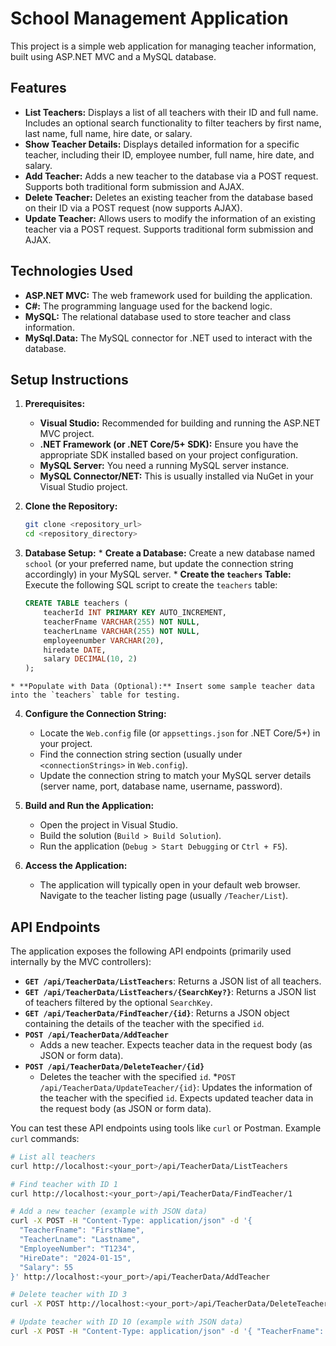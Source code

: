 # School Management Application

This project is a simple web application for managing teacher information, built using ASP.NET MVC and a MySQL database.

## Features

* **List Teachers:** Displays a list of all teachers with their ID and full name. Includes an optional search functionality to filter teachers by first name, last name, full name, hire date, or salary.
* **Show Teacher Details:** Displays detailed information for a specific teacher, including their ID, employee number, full name, hire date, and salary.
* **Add Teacher:** Adds a new teacher to the database via a POST request. Supports both traditional form submission and AJAX.
* **Delete Teacher:** Deletes an existing teacher from the database based on their ID via a POST request (now supports AJAX).
* **Update Teacher:** Allows users to modify the information of an existing teacher via a POST request. Supports traditional form submission and AJAX.

## Technologies Used

* **ASP.NET MVC:** The web framework used for building the application.
* **C#:** The programming language used for the backend logic.
* **MySQL:** The relational database used to store teacher and class information.
* **MySql.Data:** The MySQL connector for .NET used to interact with the database.

## Setup Instructions

1.  **Prerequisites:**
    * **Visual Studio:** Recommended for building and running the ASP.NET MVC project.
    * **.NET Framework (or .NET Core/5+ SDK):** Ensure you have the appropriate SDK installed based on your project configuration.
    * **MySQL Server:** You need a running MySQL server instance.
    * **MySQL Connector/NET:** This is usually installed via NuGet in your Visual Studio project.

2.  **Clone the Repository:**
    ```bash
    git clone <repository_url>
    cd <repository_directory>
    ```
   
   3.  **Database Setup:**
    * **Create a Database:** Create a new database named `school` (or your preferred name, but update the connection string accordingly) in your MySQL server.
    * **Create the `teachers` Table:** Execute the following SQL script to create the `teachers` table:
        ```sql
        CREATE TABLE teachers (
            teacherId INT PRIMARY KEY AUTO_INCREMENT,
            teacherFname VARCHAR(255) NOT NULL,
            teacherLname VARCHAR(255) NOT NULL,
            employeenumber VARCHAR(20),
            hiredate DATE,
            salary DECIMAL(10, 2)
        );
        ```
   
    * **Populate with Data (Optional):** Insert some sample teacher data into the `teachers` table for testing.

4.  **Configure the Connection String:**
    * Locate the `Web.config` file (or `appsettings.json` for .NET Core/5+) in your project.
    * Find the connection string section (usually under `<connectionStrings>` in `Web.config`).
    * Update the connection string to match your MySQL server details (server name, port, database name, username, password).

5.  **Build and Run the Application:**
    * Open the project in Visual Studio.
    * Build the solution (`Build > Build Solution`).
    * Run the application (`Debug > Start Debugging` or `Ctrl + F5`).

6.  **Access the Application:**
    * The application will typically open in your default web browser. Navigate to the teacher listing page (usually `/Teacher/List`).

## API Endpoints

The application exposes the following API endpoints (primarily used internally by the MVC controllers):

* **`GET /api/TeacherData/ListTeachers`**: Returns a JSON list of all teachers.
* **`GET /api/TeacherData/ListTeachers/{SearchKey?}`**: Returns a JSON list of teachers filtered by the optional `SearchKey`.
* **`GET /api/TeacherData/FindTeacher/{id}`**: Returns a JSON object containing the details of the teacher with the specified `id`.
* **`POST /api/TeacherData/AddTeacher`**
    * Adds a new teacher. Expects teacher data in the request body (as JSON or form data).
* **`POST /api/TeacherData/DeleteTeacher/{id}`**
    * Deletes the teacher with the specified `id`.
*`POST /api/TeacherData/UpdateTeacher/{id}`: Updates the information of the teacher with the specified `id`. Expects updated teacher data in the request body (as JSON or form data).

You can test these API endpoints using tools like `curl` or Postman. Example `curl` commands:

```bash
# List all teachers
curl http://localhost:<your_port>/api/TeacherData/ListTeachers

# Find teacher with ID 1
curl http://localhost:<your_port>/api/TeacherData/FindTeacher/1

# Add a new teacher (example with JSON data)
curl -X POST -H "Content-Type: application/json" -d '{
  "TeacherFname": "FirstName",
  "TeacherLname": "Lastname",
  "EmployeeNumber": "T1234",
  "HireDate": "2024-01-15",
  "Salary": 55
}' http://localhost:<your_port>/api/TeacherData/AddTeacher

# Delete teacher with ID 3
curl -X POST http://localhost:<your_port>/api/TeacherData/DeleteTeacher/3

# Update teacher with ID 10 (example with JSON data)
curl -X POST -H "Content-Type: application/json" -d '{ "TeacherFname": "UpdatedFirstName", "TeacherLname": "UpdatedLastName", "EmployeeNumber": "UpdatedEmployeeNumber", "HireDate": "2024-04-17", "Salary": 70 }' http://localhost:<your_port>/api/TeacherData/UpdateTeacher/1
